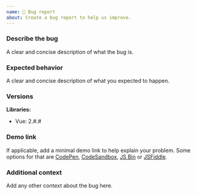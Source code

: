 ```yaml
---
name: 🐛 Bug report
about: Create a bug report to help us improve.
---
```


### Describe the bug

A clear and concise description of what the bug is.

### Expected behavior

A clear and concise description of what you expected to happen.

### Versions

**Libraries:**

- Vue: 2.#.#

### Demo link

If applicable, add a minimal demo link to help explain your problem. Some options for that are [CodePen](https://codepen.io/), [CodeSandbox](https://codesandbox.io/), [JS Bin](https://jsbin.com/) or [JSFiddle](https://jsfiddle.net/).

### Additional context

Add any other context about the bug here.
